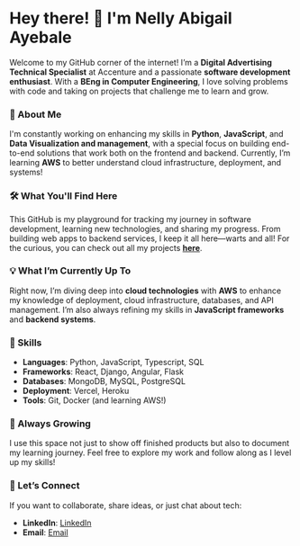# Hey there! 👋 I'm Nelly Abigail Ayebale

Welcome to my GitHub corner of the internet! I’m a **Digital Advertising Technical Specialist** at Accenture and a passionate **software development enthusiast**. With a **BEng in Computer Engineering**, I love solving problems with code and taking on projects that challenge me to learn and grow.

### 🚀 About Me

I'm constantly working on enhancing my skills in **Python**, **JavaScript**, and **Data Visualization and management**, with a special focus on building end-to-end solutions that work both on the frontend and backend. Currently, I’m learning **AWS** to better understand cloud infrastructure, deployment, and systems!

### 🛠️ What You'll Find Here

This GitHub is my playground for tracking my journey in software development, learning new technologies, and sharing my progress. From building web apps to backend services, I keep it all here—warts and all! For the curious, you can check out all my projects [**here**](https://github.com/Nelly-ayebale?tab=repositories).

### 💡 What I’m Currently Up To

Right now, I’m diving deep into **cloud technologies** with **AWS** to enhance my knowledge of deployment, cloud infrastructure, databases, and API management. I’m also always refining my skills in **JavaScript frameworks** and **backend systems**.

### 📝 Skills

- **Languages**: Python, JavaScript, Typescript, SQL
- **Frameworks**: React, Django, Angular, Flask
- **Databases**: MongoDB, MySQL, PostgreSQL
- **Deployment**: Vercel, Heroku
- **Tools**: Git, Docker (and learning AWS!)

### 🌱 Always Growing

I use this space not just to show off finished products but also to document my learning journey. Feel free to explore my work and follow along as I level up my skills!

### 🤝 Let’s Connect

If you want to collaborate, share ideas, or just chat about tech:

- **LinkedIn**: [LinkedIn](www.linkedin.com/in/nelly-ayebale-4864b0202)
- **Email**: [Email](mailto:ayebalenelly26@gmail.com)
